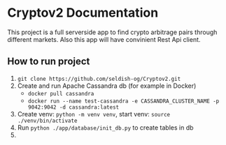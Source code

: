 # Cryptov2 Documentation

This project is a full serverside app to find crypto arbitrage pairs through different markets.
Also this app will have convinient Rest Api client.

## How to run project

1. `git clone https://github.com/seldish-og/Cryptov2.git`
2. Create and run Apache Cassandra db (for example in Docker)
   - `docker pull cassandra`
   - `docker run --name test-cassandra -e CASSANDRA_CLUSTER_NAME -p 9042:9042 -d cassandra:latest`
3. Create venv: `python -m venv venv`, start venv: `source ./venv/bin/activate`
4. Run `python ./app/database/init_db.py` to create tables in db
5.
